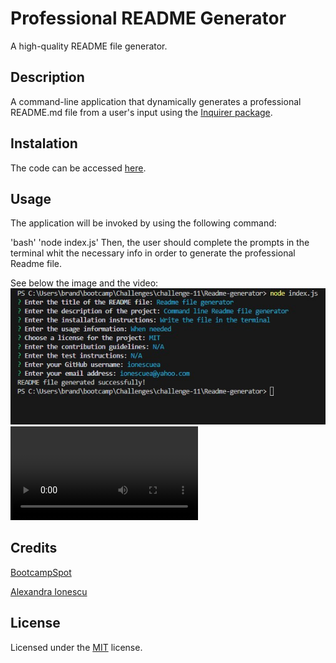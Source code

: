 # Professional README Generator

A high-quality README file generator.

## Description

A command-line application that dynamically generates a professional README.md file from a user's input using the [Inquirer package](https://www.npmjs.com/package/inquirer).

## Instalation

The code can be accessed [here](https://github.com/ionescuea/Readme-generator).

## Usage

The application will be invoked by using the following command:

'bash'
'node index.js'
Then, the user should complete the prompts in the terminal whit the necessary info in order to generate the professional Readme file.

See below the image and the video:
![Readme](assets/readme-generator.jpg)
![Video](assets/Readme-video.mp4)

## Credits

[BootcampSpot](https://github.com/edx)

[Alexandra Ionescu](https://github.com/ionescuea)

## License

Licensed under the [MIT](LICENSE) license.
